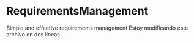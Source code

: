 # RequirementsManagement
 Simple and effective requirements management
Estoy modificando este archivo
en dos lineas